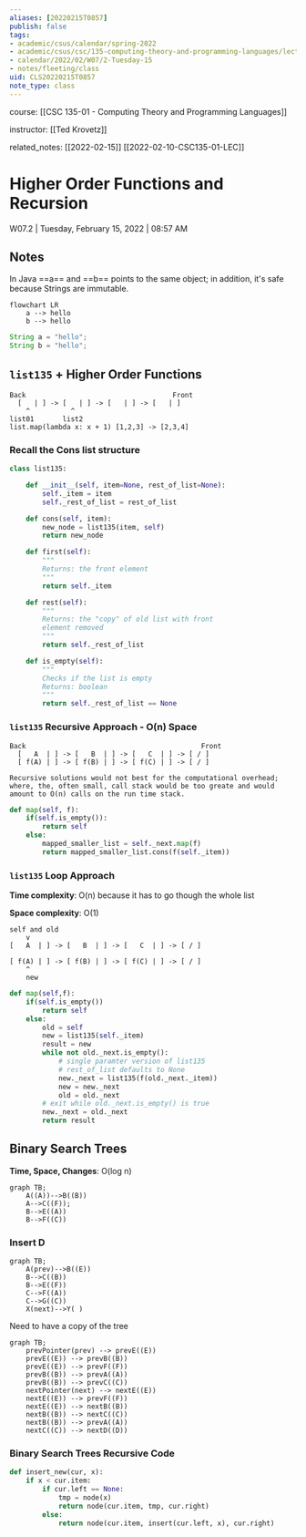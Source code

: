 ```yaml
---
aliases: [20220215T0857]
publish: false
tags:
- academic/csus/calendar/spring-2022
- academic/csus/csc/135-computing-theory-and-programming-languages/lecture-sec-01
- calendar/2022/02/W07/2-Tuesday-15
- notes/fleeting/class
uid: CLS20220215T0857
note_type: class
---
```


course: [[CSC 135-01 - Computing Theory and Programming Languages]]

instructor: [[Ted Krovetz]]

related_notes: [[2022-02-15]] [[2022-02-10-CSC135-01-LEC]]

# Higher Order Functions and Recursion

W07.2 | Tuesday, February 15, 2022 | 08:57 AM


## Notes

In Java ==a== and ==b== points to the same object; in addition, it's safe because Strings are immutable.

```mermaid
flowchart LR  
	a --> hello
	b --> hello
```

```java
String a = "hello";
String b = "hello";
```

## `list135` + Higher Order Functions

```text
Back                                    Front
  [   | ] -> [   | ] -> [   | ] -> [   | ]
    ^          ^
list01       list2
list.map(lambda x: x + 1) [1,2,3] -> [2,3,4]
```

### Recall the Cons list structure

```python
class list135:

	def __init__(self, item=None, rest_of_list=None):
		self._item = item
		self._rest_of_list = rest_of_list

	def cons(self, item):
		new_node = list135(item, self)
		return new_node

	def first(self):
		"""
		Returns: the front element
		"""
		return self._item

	def rest(self):
		"""
		Returns: the "copy" of old list with front 
		element removed
		"""
		return self._rest_of_list

	def is_empty(self):
		"""
		Checks if the list is empty
		Returns: boolean
		"""
		return self._rest_of_list == None
```

### `list135` Recursive Approach - O(n) Space

```text
Back                                           Front
  [   A  | ] -> [   B  | ] -> [   C  | ] -> [ / ]
  [ f(A) | ] -> [ f(B) | ] -> [ f(C) | ] -> [ / ]

Recursive solutions would not best for the computational overhead; where, the, often small, call stack would be too greate and would amount to O(n) calls on the run time stack.
```

```python
def map(self, f):
	if(self.is_empty()):
		return self
	else:
		mapped_smaller_list = self._next.map(f)
		return mapped_smaller_list.cons(f(self._item))
```

### `list135` Loop Approach

**Time complexity**: O(n) because it has to go though the whole list

**Space complexity**: O(1)

```text
self and old
    v   
[   A  | ] -> [   B  | ] -> [   C  | ] -> [ / ]

[ f(A) | ] -> [ f(B) | ] -> [ f(C) | ] -> [ / ]
    ^
    new
```

```python
def map(self,f):
	if(self.is_empty())
		return self
	else:
		old = self
		new = list135(self._item)
		result = new
		while not old._next.is_empty():
			# single paramter version of list135
			# rest_of_list defaults to None
			new._next = list135(f(old._next._item))
			new = new._next
			old = old._next
		# exit while old._next.is_empty() is true
		new._next = old._next
		return result
```

## Binary Search Trees

**Time, Space, Changes**: O(log n)

```mermaid
graph TB;
    A((A))-->B((B))
    A-->C((F));
    B-->E((A))
    B-->F((C))
```

### Insert D

```mermaid
graph TB;
    A(prev)-->B((E))
    B-->C((B))
    B-->E((F))
    C-->F((A))
    C-->G((C))
	X(next)-->Y( )
```

Need to have a copy of the tree

```mermaid
graph TB;
    prevPointer(prev) --> prevE((E))
	prevE((E)) --> prevB((B))
	prevE((E)) --> prevF((F))
	prevB((B)) --> prevA((A))
	prevB((B)) --> prevC((C))
    nextPointer(next) --> nextE((E))
	nextE((E)) --> prevF((F))
	nextE((E)) --> nextB((B))
	nextB((B)) --> nextC((C))
	nextB((B)) --> prevA((A))
	nextC((C)) --> nextD((D))
```

### Binary Search Trees Recursive Code

```python
def insert_new(cur, x):
	if x < cur.item:
		if cur.left == None:
			tmp = node(x)
			return node(cur.item, tmp, cur.right)
		else:
			return node(cur.item, insert(cur.left, x), cur.right)
```